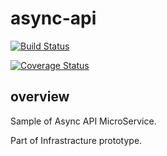 # async-api

[![Build Status](https://snap-ci.com/irybakov/async-api/branch/develop/build_image)](https://snap-ci.com/irybakov/async-api/branch/develop)


[![Coverage Status](https://coveralls.io/repos/irybakov/async-api/badge.svg?branch=master&service=github)](https://coveralls.io/github/irybakov/async-api?branch=master)


## overview
Sample of Async API MicroService.

Part of Infrastracture prototype.
